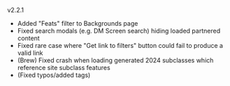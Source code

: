 v2.2.1

- Added "Feats" filter to Backgrounds page
- Fixed search modals (e.g. DM Screen search) hiding loaded partnered content
- Fixed rare case where "Get link to filters" button could fail to produce a valid link
- (Brew) Fixed crash when loading generated 2024 subclasses which reference site subclass features
- (Fixed typos/added tags)
